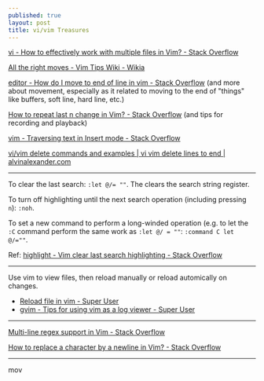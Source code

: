 ```yaml
---
published: true
layout: post
title: vi/vim Treasures
---
```

[vi - How to effectively work with multiple files in Vim? - Stack Overflow](http://stackoverflow.com/questions/53664/how-to-effectively-work-with-multiple-files-in-vim?rq=1)

[All the right moves - Vim Tips Wiki - Wikia](http://vim.wikia.com/wiki/All_the_right_moves)

[editor - How do I move to end of line in vim - Stack Overflow](http://stackoverflow.com/questions/105721/how-do-i-move-to-end-of-line-in-vim) (and more about movement, especially as it related to moving to the end of "things" like buffers, soft line, hard line, etc.)

[How to repeat last n change in Vim? - Stack Overflow](http://stackoverflow.com/questions/6644141/how-to-repeat-last-n-change-in-vim) (and tips for recording and playback)

[vim - Traversing text in Insert mode - Stack Overflow](http://stackoverflow.com/questions/1737163/traversing-text-in-insert-mode)

[vi/vim delete commands and examples | vi vim delete lines to end | alvinalexander.com](http://alvinalexander.com/linux/vi-vim-delete-line-commands-to-end)

---

To clear the last search: `:let @/= ""`. The clears the search string register.

To turn off highlighting until the next search operation (including pressing `n`): `:noh`.

To set a new command to perform a long-winded operation (e.g. to let the `:C` command perform the same work as `:let @/ = ""`: `:command C let @/=""`.

Ref: [highlight - Vim clear last search highlighting - Stack Overflow](http://stackoverflow.com/questions/657447/vim-clear-last-search-highlighting)

---

Use vim to view files, then reload manually or reload automically on changes.

* [Reload file in vim - Super User](http://superuser.com/questions/247083/reload-file-in-vim)
* [gvim - Tips for using vim as a log viewer - Super User](http://superuser.com/questions/147194/tips-for-using-vim-as-a-log-viewer)

---

[Multi-line regex support in Vim - Stack Overflow](http://stackoverflow.com/questions/784176/multi-line-regex-support-in-vim)

[How to replace a character by a newline in Vim? - Stack Overflow](http://stackoverflow.com/questions/71323/how-to-replace-a-character-by-a-newline-in-vim/71334#71334)

---

mov

